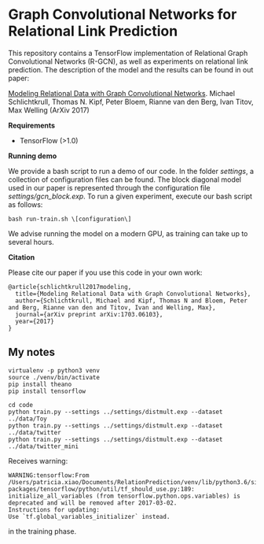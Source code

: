 # Graph Convolutional Networks for Relational Link Prediction

This repository contains a TensorFlow implementation of Relational Graph Convolutional Networks (R-GCN), as well as experiments on relational link prediction. The description of the model and the results can be found in out paper:

[Modeling Relational Data with Graph Convolutional Networks](https://arxiv.org/abs/1703.06103). Michael Schlichtkrull, Thomas N. Kipf, Peter Bloem, Rianne van den Berg, Ivan Titov, Max Welling (ArXiv 2017)

**Requirements**

* TensorFlow (>1.0)

**Running demo**

We provide a bash script to run a demo of our code. In the folder *settings*, a collection of configuration files can be found. The block diagonal model used in our paper is represented through the configuration file *settings/gcn_block.exp*. To run a given experiment, execute our bash script as follows:

```
bash run-train.sh \[configuration\]
```

We advise running the model on a modern GPU, as training can take up to several hours.

**Citation**

Please cite our paper if you use this code in your own work:

```
@article{schlichtkrull2017modeling,
  title={Modeling Relational Data with Graph Convolutional Networks},
  author={Schlichtkrull, Michael and Kipf, Thomas N and Bloem, Peter and Berg, Rianne van den and Titov, Ivan and Welling, Max},
  journal={arXiv preprint arXiv:1703.06103},
  year={2017}
}
```

## My notes

```
virtualenv -p python3 venv
source ./venv/bin/activate
pip install theano
pip install tensorflow

cd code
python train.py --settings ../settings/distmult.exp --dataset ../data/Toy
python train.py --settings ../settings/distmult.exp --dataset ../data/twitter
python train.py --settings ../settings/distmult.exp --dataset ../data/twitter_mini
```

Receives warning:
```
WARNING:tensorflow:From /Users/patricia.xiao/Documents/RelationPrediction/venv/lib/python3.6/site-packages/tensorflow/python/util/tf_should_use.py:189: initialize_all_variables (from tensorflow.python.ops.variables) is deprecated and will be removed after 2017-03-02.
Instructions for updating:
Use `tf.global_variables_initializer` instead.
```
in the training phase.